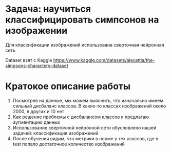# Задача: научиться классифицировать симпсонов на изображении

Для классификации изображений использована сверточная нейронная сеть

Dataset взят с Kaggle https://www.kaggle.com/datasets/alexattia/the-simpsons-characters-dataset

# Кратокое описание работы 
1. Посмотрев на данные, мы можем выяснить, что изначально имеем сильный дисбаланс классов. В каких-то классах изображений около 2000, в других и 10 нет
2. Как решение проблемы с дисбалансом классов я предлагаю аугментацию данных
3. Использование сверточной нейронной сети обусловлено нашей задачей: классификация изображений
4. После обучения видим, что метрики в норме у тех классов, где в test попало достаточное количество изображений      
